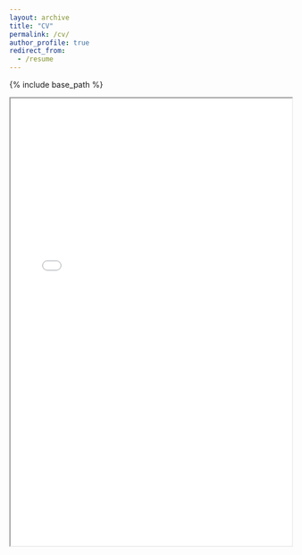 ```yaml
---
layout: archive
title: "CV"
permalink: /cv/
author_profile: true
redirect_from:
  - /resume
---
```


{% include base_path %}

<iframe src={{site.baseurl}}"/publications/MP_CV.pdf" width="100%" height="800pt"/>
